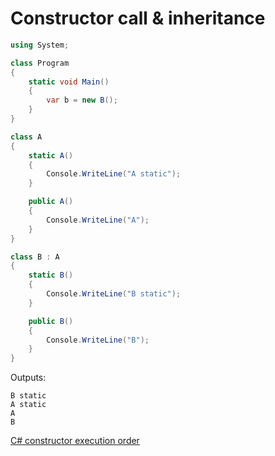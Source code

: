 # Constructor call & inheritance

```csharp
using System;

class Program
{
    static void Main()
    {
        var b = new B();
    }
}

class A
{
    static A()
    {
        Console.WriteLine("A static");
    }

    public A()
    {
        Console.WriteLine("A");
    }
}

class B : A
{
    static B()
    {
        Console.WriteLine("B static");
    }

    public B()
    {
        Console.WriteLine("B");
    }
}
```

Outputs:

```output
B static
A static
A
B
```

[C# constructor execution order](https://stackoverflow.com/questions/1882692/c-sharp-constructor-execution-order)